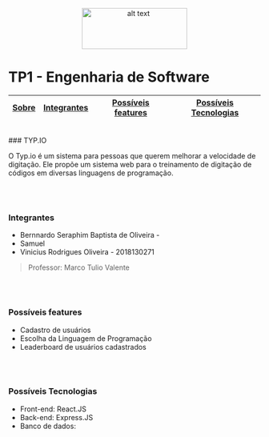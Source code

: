 <p align="center">
<img src="https://upload.wikimedia.org/wikipedia/commons/thumb/c/c3/Logo_UFMG.png/320px-Logo_UFMG.png" alt="alt text" width="210" height="82">
</p>


<p align="center"> <h1> TP1 - Engenharia de Software </h1> </p>


| [Sobre](#Sobre) | [Integrantes](#integrantes) | [Possíveis features](#possíveis-features) | [Possíveis Tecnologias](#possíveis-tecnologias) |
| - | - | - | - |


</br>
### TYP.IO

O Typ.io é um sistema para pessoas que querem melhorar a velocidade de digitação. Ele propõe um sistema web para o treinamento de digitação de códigos em diversas linguagens de programação.

</br>
</br>


### Integrantes
- Bernnardo Seraphim Baptista de Oliveira - 
- Samuel
- Vinicius Rodrigues Oliveira - 2018130271

> Professor: Marco Tulio Valente

</br>
</br>

### Possíveis features
- Cadastro de usuários
- Escolha da Linguagem de Programação
- Leaderboard de usuários cadastrados

</br>
</br>

### Possíveis Tecnologias
- Front-end: React.JS
- Back-end:  Express.JS
- Banco de dados:
